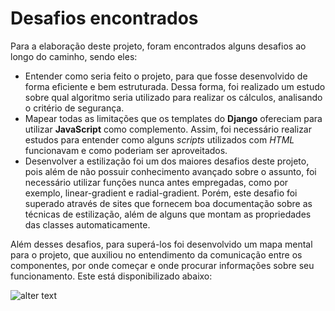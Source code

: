 # Desafios encontrados

Para a elaboração deste projeto, foram encontrados alguns desafios ao longo do caminho, sendo eles:
- Entender como seria feito o projeto, para que fosse desenvolvido de forma eficiente e bem estruturada. Dessa forma, foi realizado um estudo sobre qual algoritmo seria utilizado para realizar os cálculos, analisando o critério de segurança.
- Mapear todas as limitações que os templates do **Django** ofereciam para utilizar **JavaScript** como complemento. Assim, foi necessário realizar estudos para entender como alguns *scripts* utilizados com *HTML* funcionavam e como poderiam ser aproveitados.
- Desenvolver a estilização foi um dos maiores desafios deste projeto, pois além de não possuir conhecimento avançado sobre o assunto, foi necessário utilizar funções nunca antes empregadas, como por exemplo, linear-gradient e radial-gradient. Porém, este desafio foi superado através de sites que fornecem boa documentação sobre as técnicas de estilização, além de alguns que montam as propriedades das classes automaticamente.

Além desses desafios, para superá-los foi desenvolvido um mapa mental para o projeto, que auxiliou no entendimento da comunicação entre os componentes, por onde começar e onde procurar informações sobre seu funcionamento. Este está disponibilizado abaixo:

![alter text](projeto_calculadora_aritmética.png)